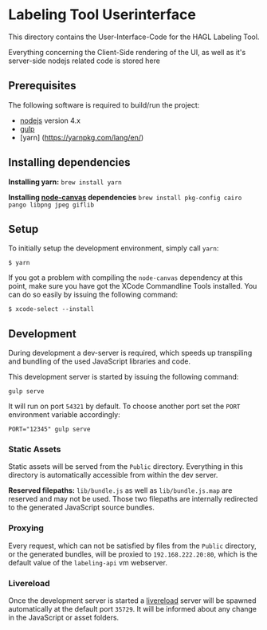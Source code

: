 # Labeling Tool Userinterface

This directory contains the User-Interface-Code for the HAGL Labeling Tool.

Everything concerning the Client-Side rendering of the UI, as well as it's server-side nodejs related code is stored here

## Prerequisites

The following software is required to build/run the project:

- [nodejs](https://nodejs.org) version 4.x
- [gulp](http://gulpjs.com/)
- [yarn] (https://yarnpkg.com/lang/en/)

## Installing dependencies

**Installing yarn:**
`brew install yarn`

**Installing [node-canvas](https://github.com/Automattic/node-canvas) dependencies**
`brew install pkg-config cairo pango libpng jpeg giflib`

## Setup

To initially setup the development environment, simply call `yarn`:

```shell
$ yarn
```

If you got a problem with compiling the `node-canvas` dependency at this point, make sure you
have got the XCode Commandline Tools installed. You can do so easily by issuing the following
command:

```
$ xcode-select --install
```


## Development

During development a dev-server is required, which speeds up transpiling and bundling of the used JavaScript libraries and code.

This development server is started by issuing the following command:

```shell
gulp serve
```

It will run on port `54321` by default. To choose another port set the `PORT` environment variable accordingly:

```shell
PORT="12345" gulp serve
```

### Static Assets

Static assets will be served from the `Public` directory. Everything in this directory is automatically accessible from within the dev server.

**Reserved filepaths:** `lib/bundle.js` as well as `lib/bundle.js.map` are reserved and may not be used. Those two filepaths are internally redirected to the generated JavaScript source bundles.

### Proxying

Every request, which can not be satisfied by files from the `Public` directory, or the generated bundles, will be proxied to `192.168.222.20:80`, which is the default value of the `labeling-api` vm webserver.

### Livereload

Once the development server is started a [livereload](http://livereload.com/) server will be spawned automatically at the default port `35729`. It will be informed about any change in the JavaScript or asset folders.
